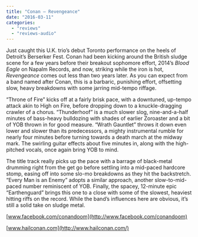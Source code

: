 ```yaml
---
title: "Conan – Revengeance"
date: "2016-03-11"
categories: 
  - "reviews"
  - "reviews-audio"
---
```


Just caught this U.K. trio’s debut Toronto performance on the heels of Detroit’s Berserker Fest. Conan had been kicking around the British sludge scene for a few years before their breakout sophomore effort, 2014’s _Blood Eagle_ on Napalm Records, and now, striking while the iron is hot, _Revengeance_ comes out less than two years later. As you can expect from a band named after Conan, this is a barbaric, punishing effort, offsetting slow, heavy breakdowns with some jarring mid-tempo riffage.

“Throne of Fire” kicks off at a fairly brisk pace, with a downtuned, up-tempo attack akin to High on Fire, before dropping down to a knuckle-dragging crawler of a chorus. “Thunderhoof” is a much slower slog, nine-and-a-half minutes of bass-heavy bulldozing with shades of earlier Zoroaster and a bit of YOB thrown in for good measure. “Wrath Gauntlet” throws it down even lower and slower than its predecessors, a mighty instrumental rumble for nearly four minutes before turning towards a death march at the midway mark. The swirling guitar effects about five minutes in, along with the high-pitched vocals, once again bring YOB to mind.

The title track really picks up the pace with a barrage of black-metal drumming right from the get go before settling into a mid-paced hardcore stomp, easing off into some slo-mo breakdowns as they hit the backstretch. “Every Man is an Enemy” adopts a similar approach, another slow-to-mid-paced number reminiscent of YOB. Finally, the spacey, 12-minute epic “Earthenguard” brings this one to a close with some of the slowest, heaviest hitting riffs on the record. While the band’s influences here are obvious, it’s still a solid take on sludge metal.

[www.facebook.com/conandoom](http://www.facebook.com/conandoom)

[www.hailconan.com](http://www.hailconan.com/)
